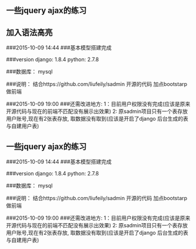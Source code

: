 

## 一些jquery ajax的练习
##  加入语法高亮
###2015-10-09 14:44
###基本模型搭建完成

###version django: 1.8.4 python: 2.7.8

###数据库： mysql



###说明： 结合https://github.com/liufeily/sadmin 开源的代码 加点bootstarp做前端

###2015-10-09 19:00 
###还需改进地方: 1：目前用户权限没有完成(应该是原来开源代码与现在的前端不匹配没有展示出效果) 2: 原sadmin项目只有一个表存放用户账号,现在有2张表存放, 取数据没有取到(应该是开启了django 后台生成的表与自建用户表)





## 一些jquery ajax的练习



###2015-10-09 14:44
###基本模型搭建完成




###version django: 1.8.4 python: 2.7.8

###数据库： mysql












###说明： 结合https://github.com/liufeily/sadmin 开源的代码 加点bootstarp做前端

###2015-10-09 19:00 
###还需改进地方: 1：目前用户权限没有完成(应该是原来开源代码与现在的前端不匹配没有展示出效果) 2: 原sadmin项目只有一个表存放用户账号,现在有2张表存放, 取数据没有取到(应该是开启了django 后台生成的表与自建用户表)

